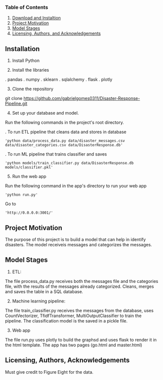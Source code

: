 ### Table of Contents
1. [Download and Instaltion](#installation)
2. [Project Motivation](#motivation)
3. [Model Stages](#stages)
4. [Licensing, Authors, and Acknowledgements](#licensing)

## Installation <a name="installation"></a>

1. Install Python

2. Install the libraries

. pandas
. numpy
. sklearn
. sqlalchemy
. flask
. plotly

3. Clone the repository

git clone https://github.com/gabrielgomes0311/Disaster-Response-Pipeline.git

4. Set up your database and model.

Run the following commands in the project's root directory.

. To run ETL pipeline that cleans data and stores in database

	'python data/process_data.py data/disaster_messages.csv data/disaster_categories.csv data/DisasterResponse.db'
	
. To run ML pipeline that trains classifier and saves

	'python models/train_classifier.py data/DisasterResponse.db models/classifier.pkl'

5. Run the web app

Run the following command in the app's directory to run your web app

	'python run.py'

Go to

	'http://0.0.0.0:3001/'


## Project Motivation <a name="motivation"></a>

The purpose of this project is to build a model that can help in identify disasters. The model receiveis messages and categorizes the messages. 
 
## Model Stages <a name="stages"></a>

1. ETL:

The file process_data.py receives both the messages file and the categories file, with the results of the messages already categorized. Cleans, merges and saves the table in a SQL database.

2. Machine learning pipeline:

The file train_classifier.py receives the messages from the database, uses CountVectorizer, TfidfTransformer, MultiOutputClassifier to train the pipeline. The classification model is the saved in a pickle file.

3. Web app

The file run.py uses plotly to build the graphsd and uses flask to render it in the html template. The app has two pages (go.html and master.html)

## Licensing, Authors, Acknowledgements<a name="licensing"></a>

Must give credit to Figure Eight for the data.
